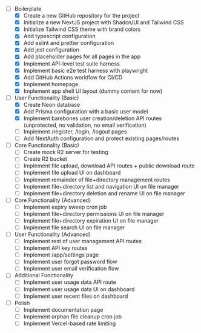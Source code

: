 - [ ] Boilerplate
    - [x] Create a new GitHub repository for the project
    - [x] Initialize a new NextJS project with Shadcn/UI and Tailwind CSS
    - [x] Initialize Tailwind CSS theme with brand colors
    - [x] Add typescript configuration
    - [x] Add eslint and prettier configuration
    - [x] Add jest configuration
    - [x] Add placeholder pages for all pages in the app
    - [x] Implement API-level test suite harness
    - [x] Implement basic e2e test harness with playwright
    - [x] Add GitHub Actions workflow for CI/CD
    - [x] Implement homepage
    - [x] Implement app shell UI layout (dummy content for now)
- [ ] User Functionality (Basic)
    - [x] Create Neon database
    - [x] Add Prisma configuration with a basic user model
    - [x] Implement barebones user creation/deletion API routes (unprotected, no validation, no email verification)
    - [ ] Implement /register, /login, /logout pages
    - [ ] Add NextAuth configuration and protect existing pages/routes
- [ ] Core Functionality (Basic)
    - [ ] Create mock R2 server for testing
    - [ ] Create R2 bucket
    - [ ] Implement file upload, download API routes + public download route
    - [ ] Implement file upload UI on dashboard
    - [ ] Implement remainder of file+directory management routes
    - [ ] Implement file+directory list and navigation UI on file manager
    - [ ] Implement file+directory deletion and rename UI on file manager
- [ ] Core Functionality (Advanced)
    - [ ] Implement expiry sweep cron job
    - [ ] Implement file+directory permissions UI on file manager
    - [ ] Implement file+directory expiration UI on file manager
    - [ ] Implement file search UI on file manager
- [ ] User Functionality (Advanced)
    - [ ] Implement rest of user management API routes
    - [ ] Implement API key routes
    - [ ] Implement /app/settings page
    - [ ] Implement user forgot password flow
    - [ ] Implement user email verification flow
- [ ] Additional Functionality
    - [ ] Implement user usage data API route
    - [ ] Implement user usage data UI on dashboard
    - [ ] Implement user recent files on dashboard
- [ ] Polish
    - [ ] Implement documentation page
    - [ ] Implement orphan file cleanup cron job
    - [ ] Implement Vercel-based rate limiting
